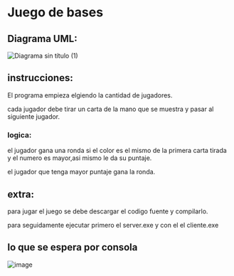# Juego de bases

## Diagrama UML:

![Diagrama sin título (1)](https://github.com/user-attachments/assets/ca2cbc10-cce3-44bb-912c-84a96be1d7c4)



## instrucciones:
El programa empieza elgiendo la cantidad de jugadores.

cada jugador debe tirar un carta de la mano que se muestra y pasar al siguiente jugador.

### logica:
el jugador gana una ronda si el color es el mismo de la primera carta tirada y el numero es mayor,asi mismo le da su puntaje.

el jugador que  tenga mayor puntaje gana la ronda.
## extra:
para jugar el juego se debe descargar el codigo fuente y compilarlo.

para seguidamente ejecutar primero  el server.exe y con el el cliente.exe

## lo que se espera por consola
![image](https://github.com/user-attachments/assets/6efb8a00-51e7-4981-abba-cefc1638d772)
